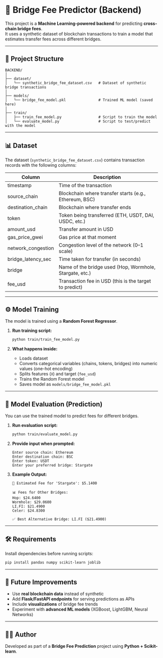 # 🔗 Bridge Fee Predictor (Backend)

This project is a **Machine Learning-powered backend** for predicting **cross-chain bridge fees**.  
It uses a synthetic dataset of blockchain transactions to train a model that estimates transfer fees across different bridges.  

---

## 📂 Project Structure

```
BACKEND/
│
├── dataset/
│   └── synthetic_bridge_fee_dataset.csv   # Dataset of synthetic bridge transactions
│
├── models/
│   └── bridge_fee_model.pkl               # Trained ML model (saved here)
│
├── train/
│   ├── train_fee_model.py                 # Script to train the model
│   └── evaluate_model.py                  # Script to test/predict with the model
```

---

## 📊 Dataset

The dataset (`synthetic_bridge_fee_dataset.csv`) contains transaction records with the following columns:

| Column              | Description                                                   |
|---------------------|---------------------------------------------------------------|
| timestamp           | Time of the transaction                                       |
| source_chain        | Blockchain where transfer starts (e.g., Ethereum, BSC)        |
| destination_chain   | Blockchain where transfer ends                                |
| token               | Token being transferred (ETH, USDT, DAI, USDC, etc.)          |
| amount_usd          | Transfer amount in USD                                        |
| gas_price_gwei      | Gas price at that moment                                      |
| network_congestion  | Congestion level of the network (0–1 scale)                   |
| bridge_latency_sec  | Time taken for transfer (in seconds)                          |
| bridge              | Name of the bridge used (Hop, Wormhole, Stargate, etc.)       |
| fee_usd             | Transaction fee in USD (this is the target to predict)        |

---

## ⚙️ Model Training

The model is trained using a **Random Forest Regressor**.

1. **Run training script:**
   ```bash
   python train/train_fee_model.py
   ```

2. **What happens inside:**
   - Loads dataset
   - Converts categorical variables (chains, tokens, bridges) into numeric values (one-hot encoding)
   - Splits features (`X`) and target (`fee_usd`)
   - Trains the Random Forest model
   - Saves model as `models/bridge_fee_model.pkl`

---

## 🔮 Model Evaluation (Prediction)

You can use the trained model to predict fees for different bridges.

1. **Run evaluation script:**
   ```bash
   python train/evaluate_model.py
   ```

2. **Provide input when prompted:**
   ```
   Enter source chain: Ethereum
   Enter destination chain: BSC
   Enter token: USDT
   Enter your preferred bridge: Stargate
   ```

3. **Example Output:**
   ```
   🔎 Estimated Fee for 'Stargate': $5.1400

   📊 Fees for Other Bridges:
   Hop: $24.6400
   Wormhole: $29.0600
   LI.FI: $21.4900
   Celer: $24.8300

   ✅ Best Alternative Bridge: LI.FI ($21.4900)
   ```

---

## 🛠️ Requirements

Install dependencies before running scripts:

```bash
pip install pandas numpy scikit-learn joblib
```

---

## 🚀 Future Improvements

- Use **real blockchain data** instead of synthetic
- Add **Flask/FastAPI endpoints** for serving predictions as APIs
- Include **visualizations** of bridge fee trends
- Experiment with **advanced ML models** (XGBoost, LightGBM, Neural Networks)

---

## 👨‍💻 Author

Developed as part of a **Bridge Fee Prediction** project using **Python + Scikit-learn**.
